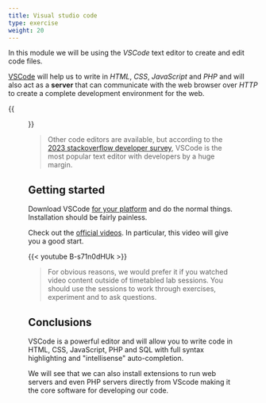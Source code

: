```yaml
---
title: Visual studio code
type: exercise
weight: 20
---
```


In this module we will be using the *VSCode* text editor to create and edit code files.

<!--more-->

[VSCode](https://code.visualstudio.com/) will help us to write in *HTML*, *CSS*, *JavaScript* and *PHP* and will also act as a **server** that can communicate with the web browser over *HTTP* to create a complete development environment for the web.

{{<figure src="images/vscode.png" caption="My VSCode, I have a few extensions installed">}}

>Other code editors are available, but according to the [2023 stackoverflow developer survey](https://survey.stackoverflow.co/2023/#section-most-popular-technologies-integrated-development-environment), VSCode is the most popular text editor with developers by a huge margin.

## Getting started

Download VSCode [for your platform](https://code.visualstudio.com/Download) and do the normal things.
Installation should be fairly painless. 

Check out the [official videos](https://code.visualstudio.com/docs/getstarted/introvideos#VSCode). 
In particular, this video will give you a good start.

{{< youtube B-s71n0dHUk >}}

> For obvious reasons, we would prefer it if you watched video content outside of timetabled lab sessions.
> You should use the sessions to work through exercises, experiment and to ask questions.


## Conclusions

VSCode is a powerful editor and will allow you to write code in HTML, CSS, JavaScript, PHP and SQL with full syntax highlighting and "intellisense" auto-completion.

We will see that we can also install extensions to run web servers and even PHP servers directly from VScode making it the core software for developing our code.
